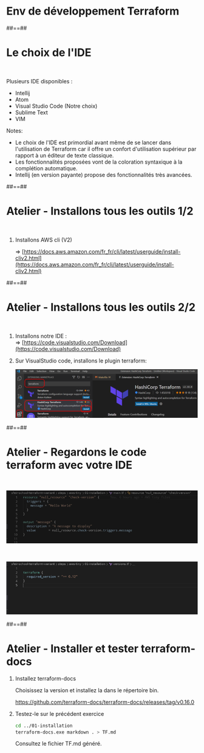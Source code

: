 <!-- .slide: class="transition"-->

# Env de développement Terraform

##==##
<!-- .slide: -->

# Le choix de l'IDE
<br/>

Plusieurs IDE disponibles :  
* Intellij
* Atom
* Visual Studio Code (Notre choix)
* Sublime Text
* VIM

Notes:
- Le choix de l'IDE est primordial avant même de se lancer dans l'utilisation de Terraform car il offre un confort d'utilisation supérieur par rapport à un éditeur de texte classique.
- Les fonctionnalités proposées vont de la coloration syntaxique à la complétion automatique.
- Intellij (en version payante) propose des fonctionnalités très avancées.

##==##
<!-- .slide: class="exercice" -->

# Atelier - Installons tous les outils 1/2

<br/>

1. Installons AWS cli (V2)

    => [https://docs.aws.amazon.com/fr_fr/cli/latest/userguide/install-cliv2.html](https://docs.aws.amazon.com/fr_fr/cli/latest/userguide/install-cliv2.html)

##==##
<!-- .slide: class="exercice" -->

# Atelier - Installons tous les outils 2/2

<br/>

1. Installons notre IDE : <br>
    => [https://code.visualstudio.com/Download](https://code.visualstudio.com/Download)

2. Sur VisualStudio code, installons le plugin terraform:

    ![](../../assets/images/plugin_tf.png)

##==##
<!-- .slide: class="exercice" -->

# Atelier - Regardons le code terraform avec votre IDE

<br>

![](../../assets/images/terraform-colours.png)

<br>

![](../../assets/images/terraform-colours-2.png)

##==##
<!-- .slide: class="exercice" -->

# Atelier - Installer et tester terraform-docs

1. Installez terraform-docs

    Choisissez la version et installez la dans le répertoire bin.

    https://github.com/terraform-docs/terraform-docs/releases/tag/v0.16.0

2. Testez-le sur le précédent exercice

    ```bash
    cd ../01-installation
    terraform-docs.exe markdown . > TF.md
    ```

    Consultez le fichier TF.md généré.
